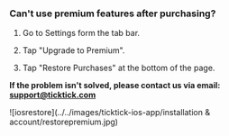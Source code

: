 ### Can't use premium features after purchasing?


1. Go to Settings form the tab bar.

2. Tap "Upgrade to Premium".

4. Tap "Restore Purchases" at the bottom of the page.

**If the problem isn't solved, please contact us via email: support@ticktick.com**

![iosrestore](../../images/ticktick-ios-app/installation & account/restorepremium.jpg)

